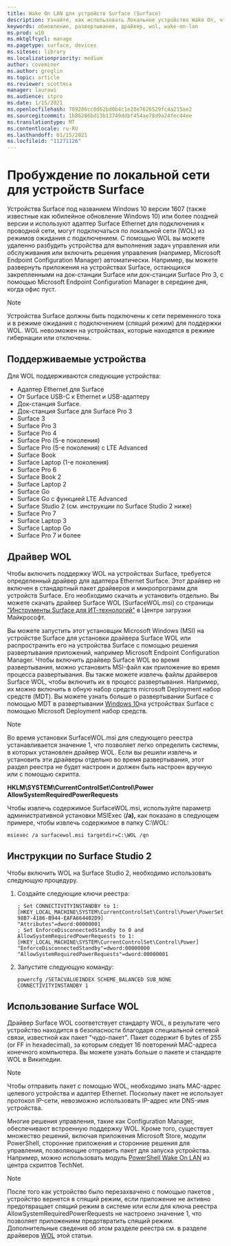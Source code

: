 ```yaml
---
title: Wake On LAN для устройств Surface (Surface)
description: Узнайте, как использовать Локальное устройство Wake On, чтобы удаленно разбудить устройства для выполнения задач управления или обслуживания, или включить решения управления автоматически, даже если устройства отключены.
keywords: обновление, развертывание, драйвер, wol, wake-on-lan
ms.prod: w10
ms.mktglfcycl: manage
ms.pagetype: surface, devices
ms.sitesec: library
ms.localizationpriority: medium
author: coveminer
ms.author: greglin
ms.topic: article
ms.reviewer: scottmca
manager: laurawi
ms.audience: itpro
ms.date: 1/15/2021
ms.openlocfilehash: 709286cc0d62bd0b4c1e28e7626529fc4a215ae2
ms.sourcegitcommit: 1b86286bd13b13749ddbf454ae78d9a24fec44ee
ms.translationtype: MT
ms.contentlocale: ru-RU
ms.lasthandoff: 01/15/2021
ms.locfileid: "11271126"
---
```

# Пробуждение по локальной сети для устройств Surface

Устройства Surface под названием Windows 10 версии 1607 (также известные как юбилейное обновление Windows 10) или более поздней версии и используют адаптер Surface Ethernet для подключения к проводной сети, могут подключаться по локальной сети (WOL) из режимов ожидания с подключением. С помощью WOL вы можете удаленно разбудить устройства для выполнения задач управления или обслуживания или включить решения управления (например, Microsoft Endpoint Configuration Manager) автоматически. Например, вы можете развернуть приложения на устройствах Surface, остающихся закрепленными на док-станции Surface или док-станции Surface Pro 3, с помощью Microsoft Endpoint Configuration Manager в середине дня, когда офис пуст.

>[!NOTE]
>Устройства Surface должны быть подключены к сети переменного тока и в режиме ожидания с подключением (спящий режим) для поддержки WOL. WOL невозможен на устройствах, которые находятся в режиме гибернации или отключены.

## Поддерживаемые устройства

Для WOL поддерживаются следующие устройства:

* Адаптер Ethernet для Surface
* От Surface USB-C к Ethernet и USB-адаптеру
* Док-станция Surface.
* Док-станция Surface для Surface Pro 3
* Surface 3
* Surface Pro 3
* Surface Pro 4
* Surface Pro (5-е поколения)
* Surface Pro (5-е поколения) с LTE Advanced
* Surface Book
* Surface Laptop (1-е поколения)
* Surface Pro 6
* Surface Book 2
* Surface Laptop 2
* Surface Go
* Surface Go с функцией LTE Advanced
* Surface Studio 2 (см. инструкции по Surface Studio 2 ниже)
* Surface Pro 7
* Surface Laptop 3
* Surface Laptop Go
* Surface Pro 7 и более

## Драйвер WOL

Чтобы включить поддержку WOL на устройствах Surface, требуется определенный драйвер для адаптера Ethernet Surface. Этот драйвер не включен в стандартный пакет драйверов и микропрограмм для устройств Surface. Его необходимо скачать и установить отдельно. Вы можете скачать драйвер Surface WOL (SurfaceWOL.msi) со страницы ["Инструменты Surface для ИТ-технологий"](https://www.microsoft.com/download/details.aspx?id=46703) в Центре загрузки Майкрософт.

Вы можете запустить этот установщик Microsoft Windows (MSI) на устройстве Surface для установки драйвера Surface WOL или распространить его на устройства Surface с помощью решения развертывания приложений, например Microsoft Endpoint Configuration Manager. Чтобы включить драйвер Surface WOL во время развертывания, можно установить MSI-файл как приложение во время процесса развертывания. Вы также можете извлечь файлы драйверов Surface WOL, чтобы включить их в процесс развертывания. Например, их можно включить в обную набор средств microsoft Deployment набор средств (MDT). Вы можете узнать больше о развертывании Surface с помощью MDT в развертывании [Windows 10](https://technet.microsoft.com/itpro/surface/deploy-windows-10-to-surface-devices-with-mdt)на устройствах Surface с помощью Microsoft Deployment набор средств.

> [!NOTE]
> Во время установки SurfaceWOL.msi для следующего реестра устанавливается значение 1, что позволяет легко определить системы, в которых установлен драйвер WOL. Если вы решили извлечь и установить эти драйверы отдельно во время развертывания, этот раздел реестра не будет настроен и должен быть настроен вручную или с помощью скрипта.
> 
> **HKLM\SYSTEM\CurrentControlSet\Control\Power AllowSystemRequiredPowerRequests** 

Чтобы извлечь содержимое SurfaceWOL.msi, используйте параметр административной установки MSIExec (**/a),** как показано в следующем примере, чтобы извлечь содержимое в папку C:\WOL\:

   `msiexec /a surfacewol.msi targetdir=C:\WOL /qn`

## Инструкции по Surface Studio 2

Чтобы включить WOL на Surface Studio 2, необходимо использовать следующую процедуру.

1. Создайте следующие ключи реестра:

   ```console
   ; Set CONNECTIVITYINSTANDBY to 1:
   [HKEY_LOCAL_MACHINE\SYSTEM\CurrentControlSet\Control\Power\PowerSettings\F15576E8-98B7-4186-B944-EAFA664402D9]
   "Attributes"=dword:00000001
   ; Set EnforceDisconnectedStandby to 0 and AllowSystemRequiredPowerRequests to 1:
   [HKEY_LOCAL_MACHINE\SYSTEM\CurrentControlSet\Control\Power]
   "EnforceDisconnectedStandby"=dword:00000000
   "AllowSystemRequiredPowerRequests"=dword:00000001
   ```

2. Запустите следующую команду:

    ```powercfg /SETACVALUEINDEX SCHEME_BALANCED SUB_NONE CONNECTIVITYINSTANDBY 1```

## Использование Surface WOL

Драйвер Surface WOL соответствует стандарту WOL, в результате чего устройство находится в безопасности благодаря специальной сетевой связи, известной как пакет "чудо-пакет". Пакет содержит 6 bytes of 255 (or FF in hexadecimal), за которым следует 16 повторений MAC-адреса конечного компьютера. Вы можете узнать больше о пакете и [](https://wikipedia.org/wiki/Wake-on-LAN#Magic_packet)стандарте WOL в Википедии.

>[!NOTE]
>Чтобы отправить пакет с помощью WOL, необходимо знать MAC-адрес целевого устройства и адаптер Ethernet. Поскольку пакет не использует протокол IP-сети, невозможно использовать IP-адрес или DNS-имя устройства.

Многие решения управления, такие как Configuration Manager, обеспечивают встроенную поддержку WOL. Кроме того, существует множество решений, включая приложения Microsoft Store, модули PowerShell, сторонние приложения и сторонние решения для управления, позволяющие отправить пакет для запуска устройства. Например, можно использовать модуль [PowerShell Wake On LAN](https://gallery.technet.microsoft.com/scriptcenter/Wake-On-Lan-815424c4) из центра скриптов TechNet. 

>[!NOTE]
>После того как устройство было перезахвачено с помощью пакетов , устройство вернется в спящий режим, если приложение не активно предотвращает спящий режим в системе или если для ключа реестра AllowSystemRequiredPowerRequests не настроено значение 1, что позволяет приложениям предотвратить спящий режим. Дополнительные сведения об этом разделе реестра см. в разделе драйверов [WOL](#wol-driver) этой статьи.

